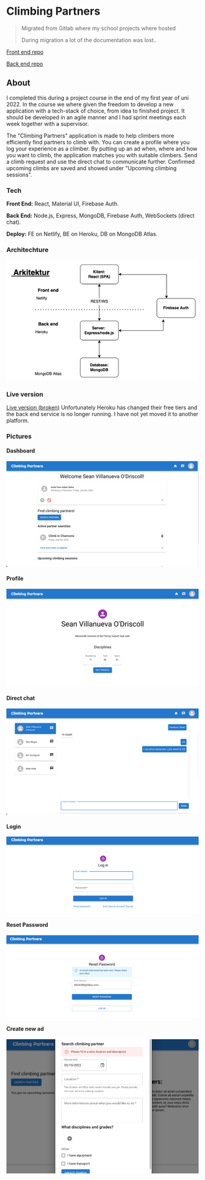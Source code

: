 # Climbing Partners

> Migrated from Gitlab where my school projects where hosted
>
> During migration a lot of the documentation was lost..

[Front end repo](https://github.com/eric-sundquist/climbing-partners-frontend)

[Back end repo](https://github.com/eric-sundquist/climbing-partners-backend)

## About

I completed this during a project course in the end of my first year of uni 2022. In the course we where given the freedom to develop a new application with a tech-stack of choice, from idea to finished project. It should be developed in an agile manner and I had sprint meetings each week together with a supervisor.

The "Climbing Partners" application is made to help climbers more efficiently find partners to climb with. You can create a profile where you log your experience as a climber. By putting up an ad when, where and how you want to climb, the application matches you with suitable climbers. Send a climb request and use the direct chat to communicate further. Confirmed upcoming climbs are saved and showed under "Upcoming climbing sessions".

### Tech

**Front End:** React, Material UI, Firebase Auth.

**Back End:** Node.js, Express, MongoDB, Firebase Auth, WebSockets (direct chat).

**Deploy:** FE on Netlify, BE on Heroku, DB on MongoDB Atlas.

### Architechture

![Architechture](/img/arkitektur.png)

### Live version

[Live version (broken)](https://vocal-rolypoly-b7c293.netlify.app/dashboard)
Unfortunately Heroku has changed their free tiers and the back end service is no longer running. I have not yet moved it to another platform.

### Pictures

#### Dashboard

![Dashboard](/img/prev-dashboard.png)

#### Profile

![Profile](/img/prev-profile.png)

#### Direct chat

![Chat](/img/prev-chat.png)

#### Login

![log in](/img/logga-in-form.png)

#### Reset Password

![reset password](/img/reset-pass-comfirm.png)

#### Create new ad

![Create Ad](/img/skapa-annons-error.png)
